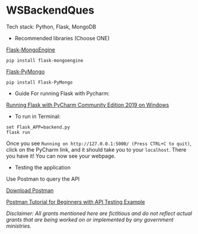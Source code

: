 # WSBackendQues

Tech stack: Python, Flask, MongoDB

- Recommended libraries (Choose ONE)

[Flask-MongoEngine](http://docs.mongoengine.org/projects/flask-mongoengine/en/latest/)

```shell script
pip install flask-mongoengine
```

[Flask-PyMongo](https://flask-pymongo.readthedocs.io/en/latest/#flask-pymongo)

```
pip install Flask-PyMongo
```

- Guide For running Flask with Pycharm:

[Running Flask with PyCharm Community Edition 2019 on Windows](https://stackoverflow.com/questions/30874709/running-flask-with-pycharm)

- To run in Terminal:

```buildoutcfg
set Flask_APP=backend.py
flask run
```

Once you see `Running on http://127.0.0.1:5000/ (Press CTRL+C to quit)`, click on the PyCharm link, and it should take you to your `localhost`. There you have it! You can now see your webpage.

- Testing the application

Use Postman to query the API

[Download Postman](https://www.postman.com/downloads/)

[Postman Tutorial for Beginners with API Testing Example ](https://www.guru99.com/postman-tutorial.html)

_Disclaimer: All grants mentioned here are fictitious and do not reflect actual grants that are being
worked on or implemented by any government ministries._
